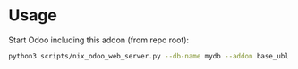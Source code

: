 # Usage

Start Odoo including this addon (from repo root):

```bash
python3 scripts/nix_odoo_web_server.py --db-name mydb --addon base_ubl
```
